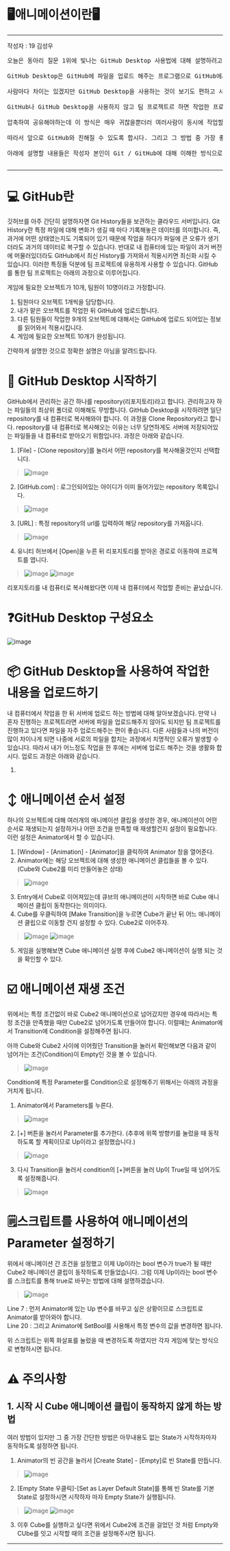 # 🖥️애니메이션이란🖥️

---
작성자 : 19 김성우

<pre>
오늘은 동아리 질문 1위에 빛나는 GitHub Desktop 사용법에 대해 설명하려고 합니다.<br>
GitHub Desktop은 GitHub에 파일을 업로드 해주는 프로그램으로 GitHub에서 직접 파일을 업로드해도 무방합니다.<br>
사람마다 차이는 있겠지만 GitHub Desktop을 사용하는 것이 보기도 편하고 사용법도 어렵지 않기때문에 사용하는 것을 추천드립니다.<br>
GitHub나 GitHub Desktop을 사용하지 않고 팀 프로젝트르 하면 작업한 프로젝트 자체를 Export하여 공유하거나<br>
압축하여 공유해야하는데 이 방식은 매우 귀찮을뿐더러 여러사람이 동시에 작업할 수도 없습니다.(경험담입니다.)<br>
따라서 앞으로 GitHub와 친해질 수 있도록 합시다. 그리고 그 방법 중 가장 좋은 것은 자주, 많이 쓰는 것 밖에는 없는 것 같습니다. <br>
아래에 설명할 내용들은 작성자 본인이 Git / GitHub에 대해 이해한 방식으로 설명하고 있기 때문에 실제와는 차이가 있을 수 있습니다.

</pre>


---


# 💻 GitHub란
깃허브를 아주 간단히 설명하자면 Git History들을 보관하는 클라우드 서버입니다.
Git History란 특정 파일에 대해 변화가 생길 때 마다 기록해놓은 데이터를 의미합니다. 즉, 과거에 어떤 상태였는지도 기록되어 있기 때문에 작업을 하다가 파일에 큰 오류가 생기더라도 과거의 데이터로 복구할 수 있습니다. 반대로 내 컴퓨터에 있는 파일이 과거 버전에 머물러있더라도 GitHub에서 최신 History를 가져와서 적용시키면 최신화 시킬 수 있습니다. 이러한 특징들 덕분에 팀 프로젝트에 유용하게 사용할 수 있습니다. GitHub를 통한 팀 프로젝트는 아래의 과정으로 이루어집니다.

게임에 필요한 오브젝트가 10개, 팀원이 10명이라고 가정합니다.

1. 팀원마다 오브젝트 1개씩을 담당합니다.
2. 내가 맡은 오브젝트를 작업한 뒤 GitHub에 업로드합니다.
3. 다른 팀원들이 작업한 9개의 오브젝트에 대해서는 GitHub에 업로드 되어있는 정보를 읽어와서 적용시킵니다.
4. 게임에 필요한 오브젝트 10개가 완성됩니다. 

간략하게 설명한 것으로 정확한 설명은 아님을 알려드립니다.

# 🚶 GitHub Desktop 시작하기
GitHub에서 관리하는 공간 하나를 repository(리포지토리)라고 합니다. 관리하고자 하는 파일들의 최상위 폴더로 이해해도 무방합니다.
GitHub Desktop을 시작하려면 일단 repository를 내 컴퓨터로 복사해와야 합니다. 이 과정을 Clone Repository라고 합니다.
repository를 내 컴퓨터로 복사해오는 이유는 너무 당연하게도 서버에 저장되어있는 파일들을 내 컴퓨터로 받아오기 위함입니다.
과정은 아래와 같습니다.

1. [File] - [Clone repository]를 눌러서 어떤 repository를 복사해올것인지 선택합니다.
> ![image](./Git_pic/git4.png)
2. [GitHub.com] : 로그인되어있는 아이디가 이미 들어가있는 repository 목록입니다.
> ![image](./Git_pic/git5.png)
3. [URL] : 특정 repository의 url를 입력하여 해당 repository를 가져옵니다.
> ![image](./Git_pic/git6.png)
4. 유니티 허브에서 [Open]을 누른 뒤 리포지토리를 받아온 경로로 이동하여 프로젝트를 엽니다.
> ![image](./Git_pic/git7.png)
> ![image](./Git_pic/git8.png)

리포지토리를 내 컴퓨터로 복사해왔다면 이제 내 컴퓨터에서 작업할 준비는 끝났습니다.

# ❓GitHub Desktop 구성요소
![image](./Git_pic/git1.png)


# 📦 GitHub Desktop을 사용하여 작업한 내용을 업로드하기
내 컴퓨터에서 작업을 한 뒤 서버에 업로드 하는 방법에 대해 알아보겠습니다.
만약 나 혼자 진행하는 프로젝트라면 서버에 파일을 업로드해주지 않아도 되지만 팀 프로젝트를 진행하고 있다면 파일을 자주 업로드해주는 편이 좋습니다.
다른 사람들과 나의 버전이 많이 차이나게 되면 나중에 서로의 파일을 합치는 과정에서 치명적인 오류가 발생할 수 있습니다.
따라서 내가 어느정도 작업을 한 후에는 서버에 업로드 해주는 것을 생활화 합시다.
업로드 과정은 아래와 같습니다.

1.

# ↕️ 애니메이션 순서 설정
하나의 오브젝트에 대해 여러개의 애니메이션 클립을 생성한 경우, 애니메이션이 어떤 순서로 재생되는지 설정하거나 어떤 조건을 만족할 때 재생할건지 설정이 필요합니다.
이런 설정은 Animator에서 할 수 있습니다.

1. [Window] - [Animation] - [Animator]을 클릭하여 Animator 창을 열어준다.
2. Animator에는 해당 오브젝트에 대해 생성한 애니메이션 클립들을 볼 수 있다.(Cube와 Cube2를 미리 만들어놓은 상태)
> ![image](./ani_pic/ani7.png)
3. Entry에서 Cube로 이어져있는데 큐브의 애니메이션이 시작하면 바로 Cube 애니메이션 클립이 동작한다는 의미이다.
4. Cube를 우클릭하여 [Make Transition]을 누르면 Cube가 끝난 뒤 어느 애니메이션 클립으로 이동할 건지 설정할 수 있다. Cube2로 이어주자.
> ![image](./ani_pic/ani8.png)
> ![image](./ani_pic/ani9.png)
5. 게임을 실행해보면 Cube 애니메이션 실행 후에 Cube2 애니메이션이 실행 되는 것을 확인할 수 있다.

# ☑️ 애니메이션 재생 조건
위에서는 특정 조건없이 바로 Cube2 애니메이션으로 넘어갔지만 경우에 따라서는 특정 조건을 만족했을 때만 Cube2로 넘어가도록 만들어야 합니다.
이럴때는 Animator에서 Transition에 Condition을 설정해주면 됩니다.

아까 Cube와 Cube2 사이에 이어줬던 Transition을 눌러서 확인해보면 다음과 같이 넘어가는 조건(Condition)이 Empty인 것을 볼 수 있습니다.
> ![image](./ani_pic/ani10.png)

Condition에 특정 Parameter를 Condition으로 설정해주기 위해서는 아래의 과정을 거치게 됩니다.

1. Animator에서 Parameters를 누른다.
> ![image](./ani_pic/ani11.png)
2. [+] 버튼을 눌러서 Parameter를 추가한다. (추후에 위쪽 방향키를 눌렀을 때 동작하도록 할 계획이므로 Up이라고 설정했습니다.)
> ![image](./ani_pic/ani12.png)
3. 다시 Transition을 눌러서 condition의 [+]버튼을 눌러 Up이 True일 때 넘어가도록 설정해줍니다.
> ![image](./ani_pic/ani13.png)

# 🗒️스크립트를 사용하여 애니메이션의 Parameter 설정하기
위에서 애니메이션 간 조건을 설정했고 이제 Up이라는 bool 변수가 true가 될 때만 Cube2 애니메이션 클립이 동작하도록 만들었습니다.
그럼 이제 Up이라는 bool 변수를 스크립트를 통해 true로 바꾸는 방법에 대해 설명하겠습니다.

> ![image](./ani_pic/ani14.png)

Line 7 : 먼저 Animator에 있는 Up 변수를 바꾸고 싶은 상황이므로 스크립트로 Animator를 받아와야 합니다. <br>
Line 20 : 그리고 Animator에 SetBool를 사용해서 특정 변수의 값을 변경하면 됩니다.

위 스크립트는 위쪽 화살표를 눌렀을 때 변경하도록 하였지만 각자 게임에 맞는 방식으로 변형하시면 됩니다.

# ⚠️ 주의사항

## 1. 시작 시 Cube 애니메이션 클립이 동작하지 않게 하는 방법
여러 방법이 있지만 그 중 가장 간단한 방법은 아무내용도 없는 State가 시작하자마자 동작하도록 설정하면 됩니다.

1. Animator의 빈 공간을 눌러서 [Create State] - [Empty]로 빈 State를 만듭니다.
> ![image](./ani_pic/ani15.png)
2. [Empty State 우클릭]-[Set as Layer Default State]를 통해 빈 State를 기본 State로 설정하시면 시작하자 마자 Empty State가 실행됩니다.
> ![image](./ani_pic/ani16.png)
> ![image](./ani_pic/ani17.png)
3. 이후 Cube를 실행하고 싶다면 위에서 Cube2에 조건을 걸었던 것 처럼 Empty와 CUbe를 잇고 시작할 때의 조건을 설정해주시면 됩니다.


---






